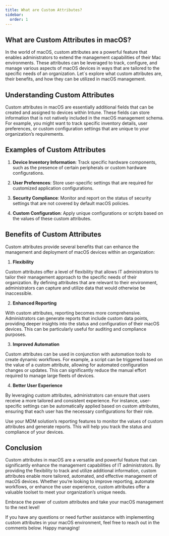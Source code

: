 ```yaml
---
title: What are Custom Attributes?
sidebar:
  order: 1
---
```

## What are Custom Attributes in macOS?

In the world of macOS, custom attributes are a powerful feature that enables administrators to extend the management capabilities of their Mac environments. These attributes can be leveraged to track, configure, and manage various aspects of macOS devices in ways that are tailored to the specific needs of an organization. Let´s explore what custom attributes are, their benefits, and how they can be utilized in macOS management.

## Understanding Custom Attributes

Custom attributes in macOS are essentially additional fields that can be created and assigned to devices within Intune. These fields can store information that is not natively included in the macOS management schema. For example, you might want to track specific inventory details, user preferences, or custom configuration settings that are unique to your organization’s requirements.

## Examples of Custom Attributes

1. **Device Inventory Information**: Track specific hardware components, such as the presence of certain peripherals or custom hardware configurations.

2. **User Preferences**: Store user-specific settings that are required for customized application configurations.

3. **Security Compliance**: Monitor and report on the status of security settings that are not covered by default macOS policies.

4. **Custom Configuration**: Apply unique configurations or scripts based on the values of these custom attributes.

## Benefits of Custom Attributes

Custom attributes provide several benefits that can enhance the management and deployment of macOS devices within an organization:

1. **Flexibility**

Custom attributes offer a level of flexibility that allows IT administrators to tailor their management approach to the specific needs of their organization. By defining attributes that are relevant to their environment, administrators can capture and utilize data that would otherwise be inaccessible.

2. **Enhanced Reporting**

With custom attributes, reporting becomes more comprehensive. Administrators can generate reports that include custom data points, providing deeper insights into the status and configuration of their macOS devices. This can be particularly useful for auditing and compliance purposes.

3. **Improved Automation**

Custom attributes can be used in conjunction with automation tools to create dynamic workflows. For example, a script can be triggered based on the value of a custom attribute, allowing for automated configuration changes or updates. This can significantly reduce the manual effort required to manage large fleets of devices.

4. **Better User Experience**

By leveraging custom attributes, administrators can ensure that users receive a more tailored and consistent experience. For instance, user-specific settings can be automatically applied based on custom attributes, ensuring that each user has the necessary configurations for their role.

Use your MDM solution’s reporting features to monitor the values of custom attributes and generate reports. This will help you track the status and compliance of your devices.

## Conclusion

Custom attributes in macOS are a versatile and powerful feature that can significantly enhance the management capabilities of IT administrators. By providing the flexibility to track and utilize additional information, custom attributes enable more tailored, automated, and effective management of macOS devices. Whether you’re looking to improve reporting, automate workflows, or enhance the user experience, custom attributes offer a valuable toolset to meet your organization’s unique needs.

Embrace the power of custom attributes and take your macOS management to the next level!

If you have any questions or need further assistance with implementing custom attributes in your macOS environment, feel free to reach out in the comments below. Happy managing!